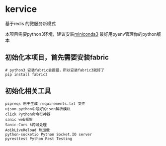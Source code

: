# kervice
基于redis 的微服务新模式

本项目需要python3环境，建议安装[miniconda3](https://conda.io/miniconda.html)
最好用pyenv管理你的python版本

## 初始化本项目，首先需要安装fabric

```
# python3 安装fabric会报错，所以安装fabric3就好了
pip install fabric3
```

## 初始化相关工具

```
pipreqs 用于生成 requirements.txt 文件
ujson python中最好的json解析模块
click Python命令行神器
sanic web框架
Sanic-Cors k跨域处理
AoikLiveReload 热加载
python-socketio Python Socket.IO server
pyresttest Python Rest Testing
```